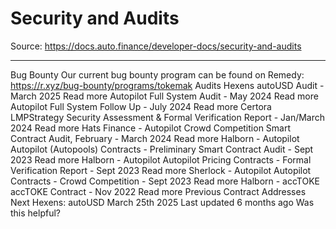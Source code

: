 # Security and Audits

Source: https://docs.auto.finance/developer-docs/security-and-audits

---

Bug Bounty
Our current bug bounty program can be found on Remedy:
https://r.xyz/bug-bounty/programs/tokemak
Audits
Hexens
autoUSD Audit - March 2025
Read more
Autopilot Full System Audit - May 2024
Read more
Autopilot Full System Follow Up - July 2024
Read more
Certora
LMPStrategy Security Assessment & Formal Verification Report - Jan/March 2024
Read more
Hats Finance - Autopilot
Crowd Competition Smart Contract Audit, February - March 2024
Read more
Halborn - Autopilot
Autopilot (Autopools) Contracts - Preliminary Smart Contract Audit - Sept 2023
Read more
Halborn - Autopilot
Autopilot Pricing Contracts - Formal Verification Report - Sept 2023
Read more
Sherlock - Autopilot
Autopilot Contracts - Crowd Competition - Sept 2023
Read more
Halborn - accTOKE
accTOKE Contract - Nov 2022
Read more
Previous
Contract Addresses
Next
Hexens: autoUSD March 25th 2025
Last updated
6 months ago
Was this helpful?